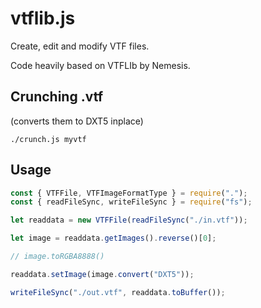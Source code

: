 # vtflib.js

Create, edit and modify VTF files.

Code heavily based on VTFLIb by Nemesis.

## Crunching .vtf

(converts them to DXT5 inplace)

`./crunch.js myvtf`

## Usage

```js
const { VTFFile, VTFImageFormatType } = require(".");
const { readFileSync, writeFileSync } = require("fs");

let readdata = new VTFFile(readFileSync("./in.vtf"));

let image = readdata.getImages().reverse()[0];

// image.toRGBA8888()

readdata.setImage(image.convert("DXT5"));

writeFileSync("./out.vtf", readdata.toBuffer());
```
